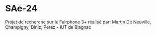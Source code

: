 # SAe-24
Projet de recherche sur le Fairphone 3+ réalisé par: Martin Dit Neuville, Champigny, Diniz, Perez - IUT de Blagnac
